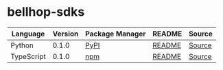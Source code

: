 # bellhop-sdks

|Language|Version|Package Manager|README|Source|
|-|-|-|-|-|
|Python|0.1.0|[PyPI](https://pypi.org/project/bellhop-partners-python/0.1.0)|[README](https://github.com/konfig-dev/bellhop-sdks/tree/main/python#readme)|[Source](https://github.com/konfig-dev/bellhop-sdks/tree/main/python)|
|TypeScript|0.1.0|[npm](https://www.npmjs.com/package/bellhop-partners-typescript/v/0.1.0)|[README](https://github.com/konfig-dev/bellhop-sdks/tree/main/typescript#readme)|[Source](https://github.com/konfig-dev/bellhop-sdks/tree/main/typescript)|